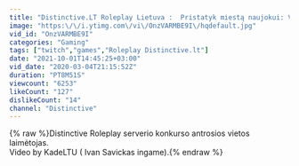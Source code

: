 ```yaml
---
title: "Distinctive.LT Roleplay Lietuva :  Pristatyk miestą naujokui: Vietovių pristatymai !"
image: "https:\/\/i.ytimg.com\/vi\/OnzVARMBE9I\/hqdefault.jpg"
vid_id: "OnzVARMBE9I"
categories: "Gaming"
tags: ["twitch","games","Roleplay Distinctive.lt"]
date: "2021-10-01T14:45:25+03:00"
vid_date: "2020-03-04T21:15:52Z"
duration: "PT8M51S"
viewcount: "6253"
likeCount: "127"
dislikeCount: "14"
channel: "Distinctive"
---
```

{% raw %}Distinctive Roleplay serverio konkurso antrosios vietos laimėtojas. <br />Video by KadeLTU ( Ivan Savickas ingame).{% endraw %}
